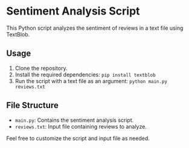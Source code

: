 
   # Sentiment Analysis Script

   This Python script analyzes the sentiment of reviews in a text file using TextBlob.

   ## Usage
   1. Clone the repository.
   2. Install the required dependencies: `pip install textblob`
   3. Run the script with a text file as an argument: `python main.py reviews.txt`

   ## File Structure
   - `main.py`: Contains the sentiment analysis script.
   - `reviews.txt`: Input file containing reviews to analyze.

   Feel free to customize the script and input file as needed.
